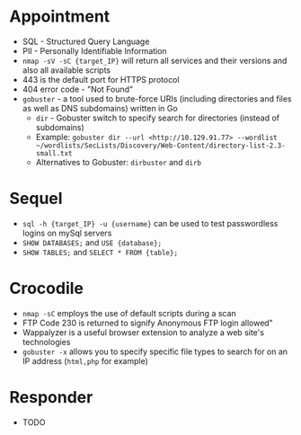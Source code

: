 # Appointment

- SQL - Structured Query Language
- PII - Personally Identifiable Information
- `nmap -sV -sC {target_IP}` will return all services and their versions and also all available scripts
- 443 is the default port for HTTPS protocol
- 404 error code - "Not Found"
- `gobuster` - a tool used to brute-force URIs (including directories and files as well as DNS subdomains) written in Go
    - `dir` - Gobuster switch to specify search for directories (instead of subdomains)
    - Example: `gobuster dir --url <http://10.129.91.77> --wordlist ~/wordlists/SecLists/Discovery/Web-Content/directory-list-2.3-small.txt`
    - Alternatives to Gobuster: `dirbuster` and `dirb`

# Sequel

- `sql -h {target_IP} -u {username}` can be used to test passwordless logins on mySql servers
- `SHOW DATABASES;` and `USE {database};`
- `SHOW TABLES;` and `SELECT * FROM {table};`

# Crocodile

- `nmap -sC` employs the use of default scripts during a scan
- FTP Code 230 is returned to signify Anonymous FTP login allowed"
- Wappalyzer is a useful browser extension to analyze a web site's technologies
- `gobuster -x` allows you to specify specific file types to search for on an IP address (`html,php` for example)

# Responder

- TODO
